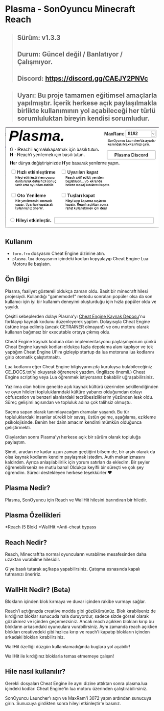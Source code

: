 # Plasma - SonOyuncu Minecraft Reach

> ## **Sürüm**: v1.3.3
> ## **Durum**: Güncel değil / Banlatıyor / Çalışmıyor.
> ## **Discord**: https://discord.gg/CAEJY2PNVc

> ## **Uyarı**: Bu proje tamamen eğitimsel amaçlarla yapılmıştır. İçerik herkese açık paylaşılmakla birlikte kullanımının yol açabileceği her türlü sorumluluktan bireyin kendisi sorumludur. 

![Plasma](/plasma.png)

## Kullanım

- `form.frm` dosyasını Cheat Engine dizinine atın.
- `plasma.lua` dosyasının içindeki kodları kopyalayıp Cheat Engine Lua Motoru ile başlatın.

## Ön Bilgi

Plasma, faaliyet göstereli oldukça zaman oldu. Basit bir minecraft hilesi projesiydi. Kullandığı "gamemode1" metodu sonraları popüler olsa da son kullanıcı için iyi bir kullanım deneyimi oluşturduğu için hızla popüler oldu ve yayıldı.

Çeşitli sebeplerden dolayı Plasma'yı [Cheat Engine Kaynak Deposu](https://github.com/cheat-engine/cheat-engine)'nu forklayıp kaynak kodunu düzenleyerek yaptım. Dolayısıyla Cheat Engine üstüne inşa edilmiş (ancak CETRAINER olmayan!) ve onu motoru olarak kullanan bağımsız bir executable ortaya çıkmış oldu. 

Cheat Engine kaynak koduna olan implementasyonu paylaşmıyorum çünkü Cheat Engine kaynak kodları oldukça fazla depolama alanı kaplıyor ve tek yaptığım Cheat Engine UI'ını gizleyip startup da lua motoruna lua kodlarını girip otomatik çalıştırtmaktı.

Lua kodlarını eğer Cheat Engine bilgisyarınızda kuruluysa bulabileceğiniz CE_DOCS.txt'yi okuyarak öğrenerek yazdım. (İngilizce önemli.) Cheat Engine scripting veya Lua öğrenmek istiyorsanız bakabilir uğraşabilirsiniz.

Yazılıma olan hobim genelde açık kaynak kültürü üzerinden şekillendiğinden ve oyun hileleri topluluklarındaki kültüre yabancı olduğumdan dolayı obfuscation ve benzeri alanlardaki tecrübesizliklerim yüzünden leak oldu. Süreç gelişimi açısından ve topluluk adına çok talihsiz olmuştu.

Saçma sapan olarak tanımlayacağım dramalar yaşandı. Bu tür topluluklardaki insanlar sürekli bir savaş, üstün gelme, aşağılama, ezikleme psikolojisinde. Benim her daim amacım kendimi mümkün olduğunca geliştirmekti. 

Olaylardan sonra Plasma'yı herkese açık bir sürüm olarak topluluğa paylaştım.

Şimdi, aradan ne kadar uzun zaman geçtiğini bilsem de, bir arşiv olarak da olsa kaynak kodlarını kendim paylaşmak istedim. Auth mekanizmasını kaldırdım. Ayrıca anlaşılabilirlik için yorum satırları da ekledim. Bir şeyler öğrenebilirseniz ne mutlu bana! Oldukça keyifli bir süreçti ve çok şey öğrendim. Süreci destekleyen herkese teşekkürler ❤️

## Plasma Nedir?

Plasma, SonOyuncu için Reach ve WallHit hilesini barındıran bir hiledir.

## Plasma Özellikleri

*Reach (5 Blok)
*WallHit
*Anti-cheat bypass

## Reach Nedir?

Reach, Minecraft'ta normal oyuncuların vurabilme mesafesinden daha uzaktan vurabilme hilesidir.

G'ye basılı tutarak aç/kapa yapabilirsiniz. Çatışma esnasında kapalı tutmanızı öneririz.

## WallHit Nedir? (Beta)

Blokların içinden blok kırmaya ve duvar içinden rakibe vurmayı sağlar. 

Reach'i açtığınızda creative modda gibi gözükürsünüz. Blok kırabilseniz de kırdığınız bloklar sunucuda hala duruyordur, sadece sizde görsel olarak gözükmez ve içinden geçemezsiniz. Ancak reach açıkken blokları kırıp bu blokların arkasındaki oyunculara vurabilirsiniz. Aynı zamanda reach açıkken blokları creativedeki gibi hızlıca kırıp ve reach'i kapatıp blokların içinden arkadaki blokları kırabilirsiniz. 

WallHit özelliği düzgün kullanılamadığında buglara yol açabilir!

WallHit ile kırdığınız bloklarla temas etmemeye çalışın!
 
## Hile nasıl kullanılır?

Gerekli dosyaları Cheat Engine ile aynı dizine attıktan sonra plasma.lua içindeki kodları Cheat Engine'in lua motoru üzerinden çalıştırabilirsiniz.

SonOyuncu Launcher'ı açın ve MaxRam'i 3072 yapın ardından sunucuya girin. Sunucuya girdikten sonra hileyi etkinleştir'e basınız.

